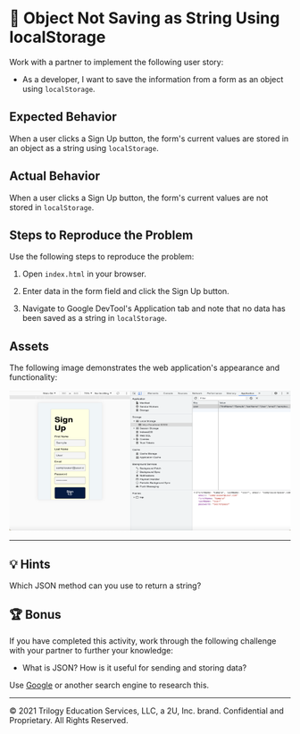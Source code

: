 # 🐛 Object Not Saving as String Using localStorage

Work with a partner to implement the following user story:

* As a developer, I want to save the information from a form as an object using `localStorage`.

## Expected Behavior

When a user clicks a Sign Up button, the form's current values are stored in an object as a string using `localStorage`.

## Actual Behavior

When a user clicks a Sign Up button, the form's current values are not stored in `localStorage`.

## Steps to Reproduce the Problem

Use the following steps to reproduce the problem:

1. Open `index.html` in your browser.

2. Enter data in the form field and click the Sign Up button.

3. Navigate to Google DevTool's Application tab and note that no data has been saved as a string in `localStorage`.

## Assets

The following image demonstrates the web application's appearance and functionality:

![Image showing data inputted in form and saved as a string in LocalStorage.](./assets/image_1.png)

---
## 💡 Hints

Which JSON method can you use to return a string?

## 🏆 Bonus

If you have completed this activity, work through the following challenge with your partner to further your knowledge:

* What is JSON? How is it useful for sending and storing data?

Use [Google](https://www.google.com) or another search engine to research this.

---
© 2021 Trilogy Education Services, LLC, a 2U, Inc. brand. Confidential and Proprietary. All Rights Reserved.
